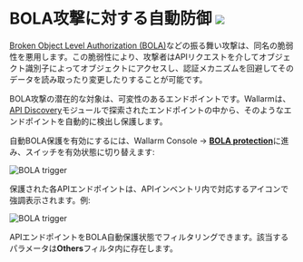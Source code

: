# BOLA攻撃に対する自動防御 <a href="../../about-wallarm/subscription-plans/#waap-and-advanced-api-security"><img src="../../images/api-security-tag.svg" style="border: none;"></a>

[Broken Object Level Authorization (BOLA)](../attacks-vulns-list.md#broken-object-level-authorization-bola)などの振る舞い攻撃は、同名の脆弱性を悪用します。この脆弱性により、攻撃者はAPIリクエストを介してオブジェクト識別子によってオブジェクトにアクセスし、認証メカニズムを回避してそのデータを読み取ったり変更したりすることが可能です。

BOLA攻撃の潜在的な対象は、可変性のあるエンドポイントです。Wallarmは、[API Discovery](overview.md)モジュールで探索されたエンドポイントの中から、そのようなエンドポイントを自動的に検出し保護します。

自動BOLA保護を有効にするには、Wallarm Console → [**BOLA protection**](../admin-en/configuration-guides/protecting-against-bola.md)に進み、スイッチを有効状態に切り替えます:

![BOLA trigger](../images/user-guides/bola-protection/trigger-enabled-state.png)

保護された各APIエンドポイントは、APIインベントリ内で対応するアイコンで強調表示されます。例:

![BOLA trigger](../images/about-wallarm-waf/api-discovery/endpoints-protected-against-bola.png)

APIエンドポイントをBOLA自動保護状態でフィルタリングできます。該当するパラメータは**Others**フィルタ内に存在します。